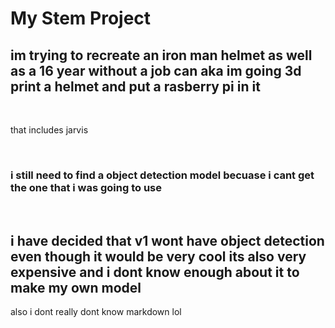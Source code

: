# My Stem Project


## im trying to recreate an iron man helmet as well as a 16 year without a job can aka im going 3d print a helmet and put a rasberry pi in it

<br>

that includes jarvis 

<br>


### i still need to find a object detection model becuase i cant get the one that i was going to use

<br>

## i have decided that v1 wont have object detection even though it would be very cool its also very expensive and i dont know enough about it to make my own model


also i dont really dont know markdown lol 
